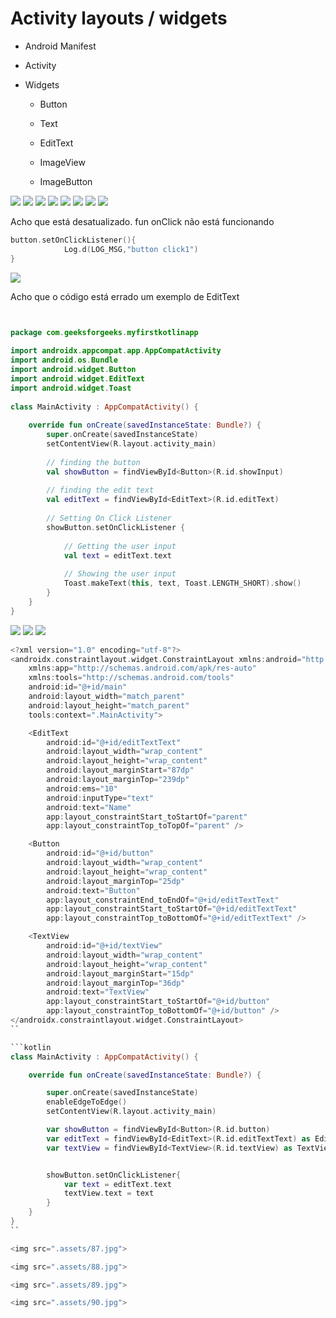# Activity layouts / widgets

- Android Manifest

- Activity

- Widgets

    - Button

    - Text

    - EditText

    - ImageView

    - ImageButton


<img src=".assets/75.jpg">

<img src=".assets/76.jpg">

<img src=".assets/77.jpg">

<img src=".assets/78.jpg">

<img src=".assets/79.jpg">

<img src=".assets/80.jpg">

<img src=".assets/81.jpg">

<img src=".assets/82.jpg">

Acho que está desatualizado. fun onClick não está funcionando

```kotlin
button.setOnClickListener(){
            Log.d(LOG_MSG,"button click1")
}
```

<img src=".assets/83.jpg">

Acho que o código está errado um exemplo de EditText

```kotlin


package com.geeksforgeeks.myfirstkotlinapp
 
import androidx.appcompat.app.AppCompatActivity
import android.os.Bundle
import android.widget.Button
import android.widget.EditText
import android.widget.Toast
 
class MainActivity : AppCompatActivity() {
 
    override fun onCreate(savedInstanceState: Bundle?) {
        super.onCreate(savedInstanceState)
        setContentView(R.layout.activity_main)
 
        // finding the button
        val showButton = findViewById<Button>(R.id.showInput)
 
        // finding the edit text
        val editText = findViewById<EditText>(R.id.editText)
 
        // Setting On Click Listener
        showButton.setOnClickListener {
 
            // Getting the user input
            val text = editText.text
 
            // Showing the user input
            Toast.makeText(this, text, Toast.LENGTH_SHORT).show()
        }
    }
}
```

<img src=".assets/84.jpg">

<img src=".assets/85.jpg">

<img src=".assets/86.jpg">

```kotlin
<?xml version="1.0" encoding="utf-8"?>
<androidx.constraintlayout.widget.ConstraintLayout xmlns:android="http://schemas.android.com/apk/res/android"
    xmlns:app="http://schemas.android.com/apk/res-auto"
    xmlns:tools="http://schemas.android.com/tools"
    android:id="@+id/main"
    android:layout_width="match_parent"
    android:layout_height="match_parent"
    tools:context=".MainActivity">

    <EditText
        android:id="@+id/editTextText"
        android:layout_width="wrap_content"
        android:layout_height="wrap_content"
        android:layout_marginStart="87dp"
        android:layout_marginTop="239dp"
        android:ems="10"
        android:inputType="text"
        android:text="Name"
        app:layout_constraintStart_toStartOf="parent"
        app:layout_constraintTop_toTopOf="parent" />

    <Button
        android:id="@+id/button"
        android:layout_width="wrap_content"
        android:layout_height="wrap_content"
        android:layout_marginTop="25dp"
        android:text="Button"
        app:layout_constraintEnd_toEndOf="@+id/editTextText"
        app:layout_constraintStart_toStartOf="@+id/editTextText"
        app:layout_constraintTop_toBottomOf="@+id/editTextText" />

    <TextView
        android:id="@+id/textView"
        android:layout_width="wrap_content"
        android:layout_height="wrap_content"
        android:layout_marginStart="15dp"
        android:layout_marginTop="36dp"
        android:text="TextView"
        app:layout_constraintStart_toStartOf="@+id/button"
        app:layout_constraintTop_toBottomOf="@+id/button" />
</androidx.constraintlayout.widget.ConstraintLayout>
``

```kotlin
class MainActivity : AppCompatActivity() {

    override fun onCreate(savedInstanceState: Bundle?) {

        super.onCreate(savedInstanceState)
        enableEdgeToEdge()
        setContentView(R.layout.activity_main)

        var showButton = findViewById<Button>(R.id.button)
        var editText = findViewById<EditText>(R.id.editTextText) as EditText
        var textView = findViewById<TextView>(R.id.textView) as TextView


        showButton.setOnClickListener{
            var text = editText.text
            textView.text = text
        }
    }
}
``

<img src=".assets/87.jpg">

<img src=".assets/88.jpg">

<img src=".assets/89.jpg">

<img src=".assets/90.jpg">
